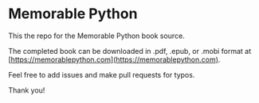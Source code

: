 # Memorable Python

This the repo for the Memorable Python book source. 

The completed book can be downloaded in .pdf, .epub, or .mobi format at [https://memorablepython.com](https://memorablepython.com).

Feel free to add issues and make pull requests for typos.

Thank you!
